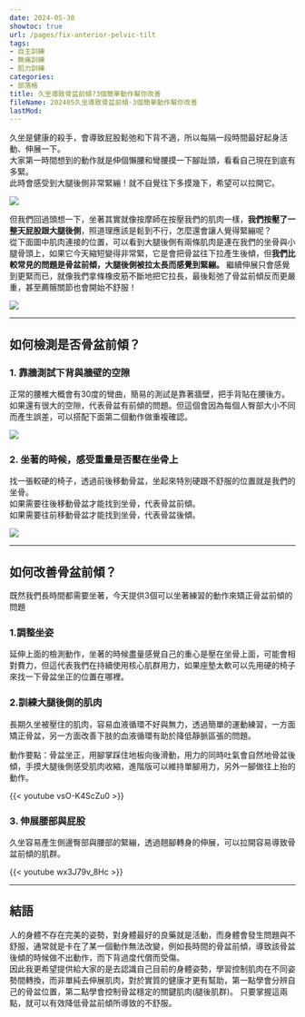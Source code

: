```yaml
---
date: 2024-05-30
showtoc: true
url: /pages/fix-anterior-pelvic-tilt
tags:
- 自主訓練
- 無痛訓練
- 肌力訓練
categories:
- 部落格
title: 久坐導致骨盆前傾?3個簡單動作幫你改善
fileName: 202405久坐導致骨盆前傾-3個簡單動作幫你改善
lastMod: 
---
```

久坐是健康的殺手，會導致屁股鬆弛和下背不適，所以每隔一段時間最好起身活動、伸展一下。  
大家第一時間想到的動作就是伸個懶腰和彎腰摸一下腳趾頭，看看自己現在到底有多緊。  
此時會感受到大腿後側非常緊繃！就不自覺往下多摸幾下，希望可以拉開它。

![](https://cdn.jsdelivr.net/gh/xiang0805/blogimage@main/img/202405-01.jpg)

但我們回過頭想一下，坐著其實就像按摩師在按壓我們的肌肉一樣，**我們按壓了一整天屁股跟大腿後側**，照道理應該是鬆到不行，怎麼還會讓人覺得緊繃呢？  
從下面圖中肌肉連接的位置，可以看到大腿後側有兩條肌肉是連在我們的坐骨與小腿骨頭上，如果它今天縮短變得非常緊，它是會把骨盆往下拉產生後傾，但**我們比較常見的問題是骨盆前傾，大腿後側被拉太長而感覺到緊繃。**
繼續伸展只會感覺到更緊而已，就像我們拿條橡皮筋不斷地把它拉長，最後鬆弛了骨盆前傾反而更嚴重，甚至薦髂關節也會開始不舒服！

![](https://cdn.jsdelivr.net/gh/xiang0805/1u3ru4wj6qu04@main/2023-img/hamstring-202405271446893.jpg)

---

## 如何檢測是否骨盆前傾？

### 1. 靠牆測試下背與牆壁的空隙

正常的腰椎大概會有30度的彎曲，簡易的測試是靠著牆壁，把手背貼在腰後方。  
如果還有很大的空隙，代表骨盆有前傾的問題。但這個會因為每個人臀部大小不同而產生誤差，可以搭配下面第二個動作做重複確認。

![](https://cdn.jsdelivr.net/gh/xiang0805/blogimage@main/img/202405-2.jpg)

### 2. 坐著的時候，感受重量是否壓在坐骨上

找一張較硬的椅子，透過前後移動骨盆，坐起來特別硬跟不舒服的位置就是我們的坐骨。  
如果需要往後移動骨盆才能找到坐骨，代表骨盆前傾。    
如果需要往前移動骨盆才能找到坐骨，代表骨盆後傾。

![](https://cdn.jsdelivr.net/gh/xiang0805/blogimage@main/img/202405-03.jpg)

---

## 如何改善骨盆前傾？

既然我們長時間都需要坐著，今天提供3個可以坐著練習的動作來矯正骨盆前傾的問題

### 1.調整坐姿

延伸上面的檢測動作，坐著的時候盡量感覺自己的重心是壓在坐骨上面，可能會相對費力，但這代表我們在持續使用核心肌群用力，如果座墊太軟可以先用硬的椅子來找一下骨盆坐正的位置在哪裡。

### 2.訓練大腿後側的肌肉

長期久坐被壓住的肌肉，容易血液循環不好與無力，透過簡單的運動練習，一方面矯正骨盆，另一方面改善下肢的血液循環有助於降低靜脈區張的問題。

動作要點：骨盆坐正，用腳掌踩住地板向後滑動，用力的同時吐氣會自然地骨盆後傾，手摸大腿後側感受肌肉收縮，進階版可以維持單腳用力，另外一腳做往上抬的動作。

{{< youtube vsO-K4ScZu0 >}}

### 3. 伸展腰部與屁股

久坐容易產生側邊臀部與腰部的緊繃，透過翹腳轉身的伸展，可以拉開容易導致骨盆前傾的肌群。

{{< youtube wx3J79v_8Hc >}}

---

## 結語

人的身體不存在完美的姿勢，對身體最好的良藥就是活動，而身體會發生問題與不舒服，通常就是卡在了某一個動作無法改變，例如長時間的骨盆前傾，導致該骨盆後傾的時候做不出動作，而下背過度代償而受傷。  
因此我更希望提供給大家的是去認識自己目前的身體姿勢，學習控制肌肉在不同姿勢間轉換，而非單純去伸展肌肉，對於實質的健康才更有幫助，第一點學會分辨自己的骨盆位置，第二點學會控制骨盆穩定的關鍵肌肉(腿後肌群)。
只要掌握這兩點，就可以有效降低骨盆前傾所導致的不舒服。
